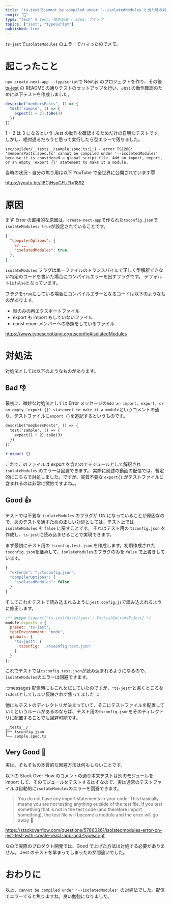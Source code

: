 ```yaml
---
title: "ts-jestでcannot be compiled under '--isolatedModules'と出た時の対処法"
emoji: "🚨"
type: "tech" # tech: 技術記事 / idea: アイデア
topics: ["jest", "TypeScript"]
published: true
---
```


`ts-jest`で`isolateModules` のエラーでハマったのでメモ。

# 起こったこと

`npx create-next-app --typescript`で Next.js のプロジェクトを作り、その後 [ts-jest](https://github.com/kulshekhar/ts-jest) の README の通りテストのセットアップを行い、Jest の動作確認のために以下テストを作成しました。

```ts:sample.spec.ts
describe("membersPosts", () => {
  test('sample', () => {
    expect(1 + 2).toBe(3)
  })
})
```

1 + 2 は 3 になるという Jest の動作を確認するためだけの自明なテストです。
しかし、絶対通るだろうと思って実行したら型エラーで落ちました。

```
src/builder/__tests__/sample.spec.ts:1:1 - error TS1208: 'membersPosts.spec.ts' cannot be compiled under '--isolatedModules' because it is considered a global script file. Add an import, export, or an empty 'export {}' statement to make it a module.
```

当時の状況・自分の焦り用は以下 YouTube で全世界に公開されています😇

https://youtu.be/lI8CjHspGFU?t=1892

# 原因

まず Error の直接的な原因は、`create-next-app`で作られた`tsconfig.json`で`isolateModules: true`が設定されていることです。

```json:tsconfig.json
{
  "compilerOptions": {
    // ...
    "isolatedModules": true,
  },
}
```

`isolateModules` フラグは単一ファイルのトランスパイルで正しく型解釈できない特定のコードを書いた場合にコンパイルエラーを出すフラグです。
デフォルトは`false`となっています。

フラグを`true`にしている場合にコンパイルエラーとなるコードは以下のようなものがあります。

- 型のみの再エクスポートファイル
- export も import もしていないファイル
- const enum メンバーへの参照をしているファイル


https://www.typescriptlang.org/tsconfig#isolatedModules

# 対処法

対処法としては以下のようなものがあります。

## Bad 👎

最初に、微妙な対処法としては Error メッセージの`Add an import, export, or an empty 'export {}' statement to make it a module`というコメントの通り、テストファイルに`export {}`を追記するというものです。

```diff ts
describe("membersPosts", () => {
  test('sample', () => {
    expect(1 + 2).toBe(3)
  })
})

+ export {}
```

これでこのファイルは export を含むのでモジュールとして解釈され `isolateModules` のエラーは回避できます。
実際に前述の動画の配信では、暫定的にこちらで対処しました。ですが、実質不要な `export{}` がテストファイルに含まれるのは非常に微妙ですよね。。

## Good 👍

テストでは不要な `isolateModules` のフラグが ON になっていることが原因なので、あのテストを通すための正しい対処としては、テスト上では `isolateModules` を `false` に戻すことです。
それはテスト用の `tsconfig.json` を作成し、`ts-jest`に読み込ませることで実現できます。

まず最初にテスト用の `tsconfig.test.json` を作成します。初期作成された`tsconfig.json`を継承して、`isolateModules`のフラグのみを `false` で上書きしています。

```ts
{
  "extends": "./tsconfig.json",
  "compilerOptions": {
    "isolatedModules": false
  }
}
```

そしてこれをテストで読み込まれるように`jest.config.js`で読み込まれるように修正します。

```ts:jest.config.js
/** @type {import('ts-jest/dist/types').InitialOptionsTsJest} */
module.exports = {
  preset: 'ts-jest',
  testEnvironment: 'node',
  globals: {
    "ts-jest": {
      tsconfig: './tsconfig.test.json'
    }
  }
};
```

これでテストでは`tsconfig.test.json`が読み込まれるようになるので、`isolateModules`のエラーは回避できます。

:::messages
配信時にもこれを試していたのですが、`"ts-jest"`と書くところを`tsJest`としてしまい反映されず焦ってました
:::

他にもテストのディレクトリが決まっていて、そこにテストファイルを配置していくというルールがあるのならば、テスト用の`tsconfig.json`をそのディレクトリに配置することでも回避可能です。


```
__tests__/
├── tsconfig.json
└── sample.spec.ts
```



## Very Good 🌟

実は、そもそもの本質的な回避方法は何もしないことです。

以下の Stack Over Flow のコメントの通り本来テストは別のモジュールを import して、そのモジュールをテストするはずなので、実は通常のテストファイルは自動的に`isolateModules`のエラーを回避できます。

> You do not have any import statements in your code. This basically means you are not testing anything outside of the test file.
> If you test something that is not in the test code (and therefore import something), the test file will become a module and the error will go away 🌹

https://stackoverflow.com/questions/57860261/isolatedmodules-error-on-jest-test-with-create-react-app-and-typescript

なので実際のプロダクト開発では、Good で上げた方法は対処する必要がありません。
Jest のテストを早まってしまったのが間違いでした。


# おわりに

以上、`cannot be compiled under '--isolatedModules'` の対処法でした。配信でエラーでると焦りますね。良い勉強になりました。
